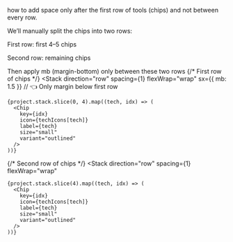 how to add space only after the first row of tools (chips) and not between every row.

We’ll manually split the chips into two rows:

First row: first 4–5 chips

Second row: remaining chips

Then apply mb (margin-bottom) only between these two rows
<Box>
  {/* First row of chips */}
  <Stack
    direction="row"
    spacing={1}
    flexWrap="wrap"
    sx={{ mb: 1.5 }} // 👈 Only margin below first row
  >
    {project.stack.slice(0, 4).map((tech, idx) => (
      <Chip
        key={idx}
        icon={techIcons[tech]}
        label={tech}
        size="small"
        variant="outlined"
      />
    ))}
  </Stack>

  {/* Second row of chips */}
  <Stack
    direction="row"
    spacing={1}
    flexWrap="wrap"
  >
    {project.stack.slice(4).map((tech, idx) => (
      <Chip
        key={idx}
        icon={techIcons[tech]}
        label={tech}
        size="small"
        variant="outlined"
      />
    ))}
  </Stack>
</Box>
